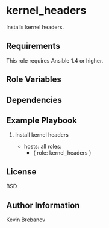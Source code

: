 kernel_headers
==============

Installs kernel headers.

Requirements
------------

This role requires Ansible 1.4 or higher.

Role Variables
--------------

Dependencies
------------

Example Playbook
----------------

1) Install kernel headers

    - hosts: all
      roles:
         - { role: kernel_headers }

License
-------

BSD

Author Information
------------------

Kevin Brebanov
